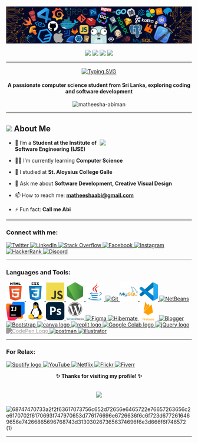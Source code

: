 <!-- Header Image -->
![Alt text](https://raw.githubusercontent.com/Abbas-Aljuaifari/Abbas-Aljuaifari/c38d1e3b99c75842fd73f8be85a72e5b59b63c45/assets/header_.png)

<p align="center">
  <img src="https://img.shields.io/badge/Age-22-brightgreen" />
  <img src="https://img.shields.io/badge/Focus-Software%20Development-brightgreen" />
  <img src="https://img.shields.io/badge/Lives-Sri%20Lanka-success" />
  <img src="https://img.shields.io/badge/Languages-English%20%26%20Sinhala-brightgreen" />
</p>

---
<!-- My Ticker -->
<p align="center">
  <a href="https://git.io/typing-svg">
    <img align="center" src="https://readme-typing-svg.herokuapp.com?font=JetBrains+Mono&color=%2336BCF7&size=26&width=850&height=50&lines=👋+Hello,+I'm+Matheesha+Abiman!;🚀+Passionate+about+Front-End+Development;💡+Always+Exploring+New+Technologies;🌱+Continuous+Learner+and+Problem-Solver" alt="Typing SVG" />
  </a>
  <h4 align="center">A passionate computer science student from Sri Lanka, exploring coding and software development</h4>
</p>

<p align="center"> 
  <img src="https://komarev.com/ghpvc/?username=matheesha-abiman&label=Profile%20views&color=0e75b6&style=flat" alt="matheesha-abiman" /> 
</p>

---

## <picture><img src="https://github.com/7oSkaaa/7oSkaaa/blob/main/Images/about_me.gif?raw=true" width="50px"></picture> About Me

<picture>
  <img align="right" src="https://github.com/7oSkaaa/7oSkaaa/blob/main/Images/Right_Side.gif?raw=true" width="250px">
</picture>

- 🏫 I’m a **Student at the Institute of Software Engineering (IJSE)**
  
- 🧑‍🎓 I’m currently learning **Computer Science**
  
- 🏫 I studied at **St. Aloysius College Galle**
  
- 💬 Ask me about **Software Development, Creative Visual Design**
  
- 📫 How to reach me: **[matheeshaabi@gmail.com](mailto:matheeshaabi@gmail.com)**
  
- ⚡ Fun fact: **Call me Abi**

---

<h3 align="left">Connect with me:</h3>
<p align="left">
  <a href="https://twitter.com/abi_man03" target="_blank">
    <img src="https://raw.githubusercontent.com/rahuldkjain/github-profile-readme-generator/master/src/images/icons/Social/twitter.svg" alt="Twitter" height="50" width="50" />
  </a>
  <a href="https://linkedin.com/in/matheesha-abiman" target="_blank">
    <img src="https://raw.githubusercontent.com/rahuldkjain/github-profile-readme-generator/master/src/images/icons/Social/linked-in-alt.svg" alt="LinkedIn" height="50" width="50" />
  </a>
  <a href="https://stackoverflow.com/users/816b75309" target="_blank">
    <img src="https://raw.githubusercontent.com/rahuldkjain/github-profile-readme-generator/master/src/images/icons/Social/stack-overflow.svg" alt="Stack Overflow" height="50" width="50" />
  </a>
  <a href="https://fb.com/matheeshaabimankankanamge" target="_blank">
    <img src="https://raw.githubusercontent.com/rahuldkjain/github-profile-readme-generator/master/src/images/icons/Social/facebook.svg" alt="Facebook" height="50" width="50" />
  </a>
  <a href="https://instagram.com/abi_man03" target="_blank">
    <img src="https://raw.githubusercontent.com/rahuldkjain/github-profile-readme-generator/master/src/images/icons/Social/instagram.svg" alt="Instagram" height="50" width="50" />
  </a>
  <a href="https://www.hackerrank.com/@matheesha_abiman" target="_blank">
    <img src="https://raw.githubusercontent.com/rahuldkjain/github-profile-readme-generator/master/src/images/icons/Social/hackerrank.svg" alt="HackerRank" height="50" width="50" />
  </a>
  <a href="https://discord.gg/abiman0132" target="_blank">
    <img src="https://raw.githubusercontent.com/rahuldkjain/github-profile-readme-generator/master/src/images/icons/Social/discord.svg" alt="Discord" height="50" width="50" />
  </a>
</p>

---

<h3 align="left">Languages and Tools:</h3>
<p align="left"> 
  <a href="https://www.w3.org/html/" target="_blank">
    <img src="https://raw.githubusercontent.com/devicons/devicon/master/icons/html5/html5-original-wordmark.svg" alt="HTML5" width="50" height="50" />
  </a>
  <a href="https://www.w3schools.com/css/" target="_blank">
    <img src="https://raw.githubusercontent.com/devicons/devicon/master/icons/css3/css3-original-wordmark.svg" alt="CSS3" width="50" height="50" />
  </a>
  <a href="https://developer.mozilla.org/en-US/docs/Web/JavaScript" target="_blank">
    <img src="https://raw.githubusercontent.com/devicons/devicon/master/icons/javascript/javascript-original.svg" alt="JavaScript" width="50" height="50" />
  </a>
  <a href="https://nodejs.org/" target="_blank">
    <img src="https://raw.githubusercontent.com/devicons/devicon/master/icons/nodejs/nodejs-original.svg" alt="Node.js" width="50" height="50" />
  </a>
  <a href="https://www.java.com/" target="_blank">
    <img src="https://raw.githubusercontent.com/devicons/devicon/master/icons/java/java-original.svg" alt="Java" width="50" height="50" />
  </a>
  <a href="https://git-scm.com/" target="_blank">
    <img src="https://www.vectorlogo.zone/logos/git-scm/git-scm-icon.svg" alt="Git" width="50" height="50" />
  </a>
  <a href="https://www.mysql.com/" target="_blank">
    <img src="https://raw.githubusercontent.com/devicons/devicon/master/icons/mysql/mysql-original-wordmark.svg" alt="MySQL" width="50" height="50" />
  </a>
  <a href="https://code.visualstudio.com/" target="_blank">
    <img src="https://raw.githubusercontent.com/devicons/devicon/master/icons/vscode/vscode-original.svg" alt="VS Code" width="50" height="50" />
  </a>
  <a href="https://netbeans.apache.org/" target="_blank">
    <img src="https://upload.wikimedia.org/wikipedia/commons/9/98/Apache_NetBeans_Logo.svg" alt="NetBeans" width="50" height="50" />
  </a>
  <a href="https://www.jetbrains.com/idea/" target="_blank">
    <img src="https://raw.githubusercontent.com/devicons/devicon/master/icons/intellij/intellij-original.svg" alt="IntelliJ IDEA" width="50" height="50" />
  </a>
  <a href="https://www.linux.org/" target="_blank">
    <img src="https://raw.githubusercontent.com/devicons/devicon/master/icons/linux/linux-original.svg" alt="Linux" width="50" height="50" />
  </a>
  <a href="https://www.adobe.com/products/photoshop.html" target="_blank">
    <img src="https://raw.githubusercontent.com/devicons/devicon/master/icons/photoshop/photoshop-plain.svg" alt="Adobe Photoshop" width="50" height="50" />
  </a>
  <a href="https://wordpress.org/" target="_blank">
  <img src="https://raw.githubusercontent.com/devicons/devicon/master/icons/wordpress/wordpress-original.svg" alt="WordPress" width="50" height="50" />
</a>
   <a href="https://www.figma.com/" target="_blank">
    <img src="https://www.vectorlogo.zone/logos/figma/figma-icon.svg" alt="Figma" width="50" height="50" />
  </a>
  <a href="https://hibernate.org/" target="_blank">
    <img src="https://cdn.worldvectorlogo.com/logos/hibernate.svg" alt="Hibernate" width="50" height="50" />
</a>
<a href="https://firebase.google.com/" target="_blank">
    <img src="https://raw.githubusercontent.com/devicons/devicon/master/icons/firebase/firebase-plain-wordmark.svg" alt="Google Firebase" width="50" height="50" />
</a>
  <a href="https://www.blogger.com/" target="_blank">
  <img src="https://cdn.jsdelivr.net/gh/simple-icons/simple-icons/icons/blogger.svg" alt="Blogger" width="50" height="50" />
</a>
<a href="https://getbootstrap.com/" target="_blank">
    <img src="https://getbootstrap.com/docs/5.3/assets/brand/bootstrap-logo-shadow.png" alt="Bootstrap" width="50" height="50" />
</a>
<a href="https://canva.com/" target="_blank">
     <img src="https://cdn.jsdelivr.net/gh/devicons/devicon/icons/canva/canva-original.svg" height="50" width="50" alt="canva logo"  />
</a>
  <a href="https://replit.com/" target="_blank">
  <img src="https://cdn.jsdelivr.net/gh/devicons/devicon/icons/replit/replit-original.svg" height="50" width="50" alt="replit logo" />
</a>
<a href="https://colab.research.google.com/" target="_blank">
  <img src="https://colab.research.google.com/img/colab_favicon_256px.png" height="50" width="50" alt="Google Colab logo" />
</a>
<a href="https://jquery.com/" target="_blank">
     <img src="https://cdn.jsdelivr.net/gh/devicons/devicon/icons/jquery/jquery-original.svg" height="50" width="50" alt="jQuery logo" />
</a>
  <a href="https://codepen.io/" target="_blank">
    <img src="https://cdn.jsdelivr.net/gh/devicons/devicon/icons/codepen/codepen-original.svg" alt="CodePen Logo" width="50" height="50" style="filter: brightness(0) invert(0.6);" />
</a>
  <a href="https://postman.com" target="_blank" rel="noreferrer">
    <img src="https://www.vectorlogo.zone/logos/getpostman/getpostman-icon.svg" alt="postman" width="50" height="50"/>
  </a>
 <a href="https://www.adobe.com/in/products/illustrator.html" target="_blank" rel="noreferrer"> <img src="https://www.vectorlogo.zone/logos/adobe_illustrator/adobe_illustrator-icon.svg" alt="illustrator" width="50" height="50"/> </a>
</p>

---

<h3 align="left">For Relax:</h3>
<p align="left">
  <!-- Existing links -->
 <a href="https://www.spotify.com/" target="_blank">
     <img src="https://upload.wikimedia.org/wikipedia/commons/8/84/Spotify_icon.svg" height="50" width="50" alt="Spotify logo" />
</a>
  <a href="https://www.youtube.com/" target="_blank">
    <img src="https://www.vectorlogo.zone/logos/youtube/youtube-icon.svg" alt="YouTube" width="50" height="50" />
  </a>
  <a href="https://www.netflix.com/" target="_blank">
    <img src="https://www.vectorlogo.zone/logos/netflix/netflix-icon.svg" alt="Netflix" width="50" height="50" />
  </a>
  <a href="https://www.flickr.com/people/visitlanka/" target="_blank">
    <img src="https://www.vectorlogo.zone/logos/flickr/flickr-icon.svg" alt="Flickr" width="50" height="50" />
  </a>
  <a href="https://www.fiverr.com/" target="_blank">
    <img src="https://www.vectorlogo.zone/logos/fiverr/fiverr-icon.svg" alt="Fiverr" width="50" height="50" />
</a>
</p>

<p align="center">
  <strong>✨ Thanks for visiting my profile! ✨</strong>
</p>

<h2 align="center">
  <img src='https://raw.githubusercontent.com/ShahriarShafin/ShahriarShafin/main/Assets/handshake.gif' width="100px">
</h2>

![68747470733a2f2f63617073756c652d72656e6465722e76657263656c2e6170702f6170693f747970653d776176696e6726636f6c6f723d6772616469656e74266865696768743d3130302673656374696f6e3d666f6f746572 (1)](https://github.com/user-attachments/assets/e599b0c5-b812-4e11-908a-2bdec8c97c5f)

---
